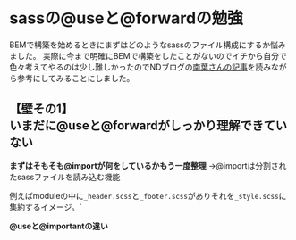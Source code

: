 # sassの@useと@forwardの勉強
BEMで構築を始めるときにまずはどのようなsassのファイル構成にするか悩みました。
実際に今まで明確にBEMで構築をしたことがないのでイチから自分で色々考えてやるのは少し難しかったのでNDブログの[南葉さんの記事](https://www.northdetail.co.jp/blog/2109/)を読みながら参考にしてみることにしました。

## 【壁その1】 <br> いまだに@useと@forwardがしっかり理解できていない

<strong>まずはそもそも@importが何をしているかもう一度整理</strong>
 →@importは分割されたsassファイルを読み込む機能

例えばmoduleの中に`_header.scss`と`_footer.scss`がありそれを`_style.scss`に集約するイメージ。`

<strong>@useと@importantの違い</strong>